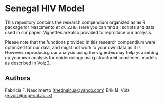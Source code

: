 # Senegal HIV Model

This repository contains the research compendium organized as an R package for Nascimento _et al_. 2018. Here you can find all scripts and data used in our paper. Vignettes are also provided to reproduce our analysis.

Please note that the functions provided in this research compendium were optimized for our data, and might not work to your own data as it is. However, reproducing our analysis using the vignettes may help you setting up your own analysis for epidemiology using structured coaslecent models as described in [Volz 2](http://www.genetics.org/content/190/1/187).

## Authors
Fabricia F. Nascimento (thednainus@yahoo.com)
Erik M. Volz (e.volz@imperial.ac.uk)

